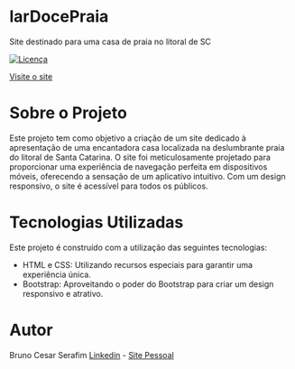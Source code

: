 # larDocePraia
Site destinado para uma casa de praia no litoral de SC

[![Licença](https://img.shields.io/github/license/BCSERAFIM/larDocePraia
)](https://github.com/BCSERAFIM/larDocePraia/blob/main/LICENSE)

[Visite o site](http://lardocepraia.lovestoblog.com/)

# Sobre o Projeto
Este projeto tem como objetivo a criação de um site dedicado à apresentação de uma encantadora casa localizada na deslumbrante praia do litoral de Santa Catarina. O site foi meticulosamente projetado para proporcionar uma experiência de navegação perfeita em dispositivos móveis, oferecendo a sensação de um aplicativo intuitivo. Com um design responsivo, o site é acessível para todos os públicos.

# Tecnologias Utilizadas

Este projeto é construído com a utilização das seguintes tecnologias:

  - HTML e CSS: Utilizando recursos especiais para garantir uma experiência única.
  - Bootstrap: Aproveitando o poder do Bootstrap para criar um design responsivo e atrativo.


# Autor
Bruno Cesar Serafim
[Linkedin](https://www.linkedin.com/in/bcserafim) - [Site Pessoal](http://bcserafim.infinityfreeapp.com/)

